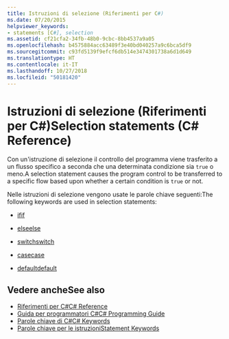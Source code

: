 ```yaml
---
title: Istruzioni di selezione (Riferimenti per C#)
ms.date: 07/20/2015
helpviewer_keywords:
- statements [C#], selection
ms.assetid: cf21cfa2-34fb-48b0-9cbc-8bb4537a9a05
ms.openlocfilehash: b4575884acc63489f3e40bd040257a9c6bca5df9
ms.sourcegitcommit: c93fd5139f9efcf6db514e3474301738a6d1d649
ms.translationtype: HT
ms.contentlocale: it-IT
ms.lasthandoff: 10/27/2018
ms.locfileid: "50181420"
---
```

# <a name="selection-statements-c-reference"></a><span data-ttu-id="a46b4-102">Istruzioni di selezione (Riferimenti per C#)</span><span class="sxs-lookup"><span data-stu-id="a46b4-102">Selection statements (C# Reference)</span></span>

<span data-ttu-id="a46b4-103">Con un'istruzione di selezione il controllo del programma viene trasferito a un flusso specifico a seconda che una determinata condizione sia `true` o meno.</span><span class="sxs-lookup"><span data-stu-id="a46b4-103">A selection statement causes the program control to be transferred to a specific flow based upon whether a certain condition is `true` or not.</span></span>

<span data-ttu-id="a46b4-104">Nelle istruzioni di selezione vengono usate le parole chiave seguenti:</span><span class="sxs-lookup"><span data-stu-id="a46b4-104">The following keywords are used in selection statements:</span></span>

- [<span data-ttu-id="a46b4-105">if</span><span class="sxs-lookup"><span data-stu-id="a46b4-105">if</span></span>](if-else.md)

- [<span data-ttu-id="a46b4-106">else</span><span class="sxs-lookup"><span data-stu-id="a46b4-106">else</span></span>](if-else.md)

- [<span data-ttu-id="a46b4-107">switch</span><span class="sxs-lookup"><span data-stu-id="a46b4-107">switch</span></span>](switch.md)

- [<span data-ttu-id="a46b4-108">case</span><span class="sxs-lookup"><span data-stu-id="a46b4-108">case</span></span>](switch.md)

- [<span data-ttu-id="a46b4-109">default</span><span class="sxs-lookup"><span data-stu-id="a46b4-109">default</span></span>](switch.md)

## <a name="see-also"></a><span data-ttu-id="a46b4-110">Vedere anche</span><span class="sxs-lookup"><span data-stu-id="a46b4-110">See also</span></span>

- [<span data-ttu-id="a46b4-111">Riferimenti per C#</span><span class="sxs-lookup"><span data-stu-id="a46b4-111">C# Reference</span></span>](../index.md)
- [<span data-ttu-id="a46b4-112">Guida per programmatori C#</span><span class="sxs-lookup"><span data-stu-id="a46b4-112">C# Programming Guide</span></span>](../../programming-guide/index.md)
- [<span data-ttu-id="a46b4-113">Parole chiave di C#</span><span class="sxs-lookup"><span data-stu-id="a46b4-113">C# Keywords</span></span>](index.md)
- [<span data-ttu-id="a46b4-114">Parole chiave per le istruzioni</span><span class="sxs-lookup"><span data-stu-id="a46b4-114">Statement Keywords</span></span>](statement-keywords.md)